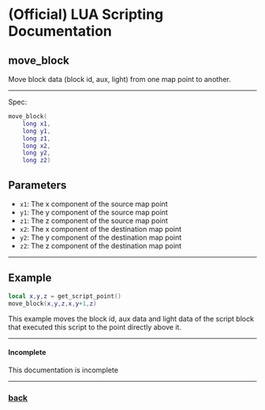 
# (Official) LUA Scripting Documentation

## move_block

Move block data (block id, aux, light) from one map point to another.

___

Spec:

```lua
move_block(
	long x1,
	long y1,
	long z1,
	long x2,
	long y2,
	long z2)
```

## Parameters

- `x1`: The x component of the source map point
- `y1`: The y component of the source map point
- `z1`: The z component of the source map point
- `x2`: The x component of the destination map point
- `y2`: The y component of the destination map point
- `z2`: The z component of the destination map point

___

## Example

```lua
local x,y,z = get_script_point()
move_block(x,y,z,x,y+1,z)
```

This example moves the block id, aux data and light data of the script block that executed this script to the point directly above it.

___

#### Incomplete

This documentation is incomplete

___

### [back](../blocks)
